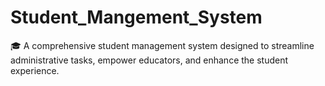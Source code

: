 # Student_Mangement_System
🎓 A comprehensive student management system designed to streamline administrative tasks, empower educators, and enhance the student experience. 
